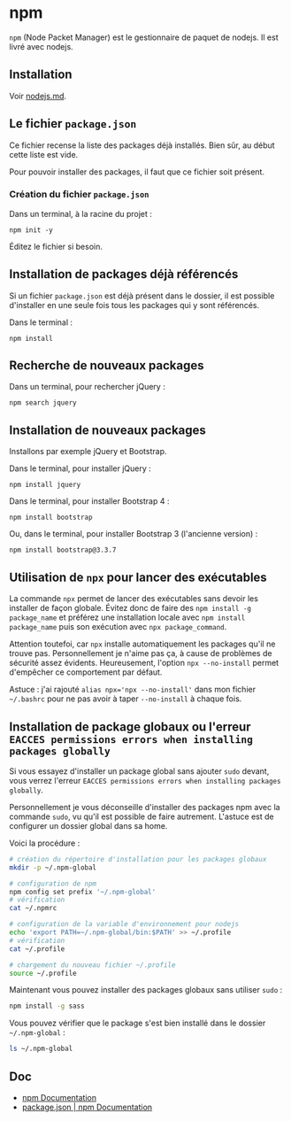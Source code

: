 # npm

`npm` (Node Packet Manager) est le gestionnaire de paquet de nodejs.
Il est livré avec nodejs.

## Installation

Voir [nodejs.md](nodejs.md).

## Le fichier `package.json`

Ce fichier recense la liste des packages déjà installés.
Bien sûr, au début cette liste est vide.

Pour pouvoir installer des packages, il faut que ce fichier soit présent.

### Création du fichier `package.json`

Dans un terminal, à la racine du projet :

    npm init -y

Éditez le fichier si besoin.

## Installation de packages déjà référencés

Si un fichier `package.json` est déjà présent dans le dossier, il est possible d'installer en une seule fois tous les packages qui y sont référencés.

Dans le terminal :

    npm install

## Recherche de nouveaux packages

Dans un terminal, pour rechercher jQuery :

    npm search jquery

## Installation de nouveaux packages

Installons par exemple jQuery et Bootstrap.

Dans le terminal, pour installer jQuery :

    npm install jquery

Dans le terminal, pour installer Bootstrap 4 :

    npm install bootstrap

Ou, dans le terminal, pour installer Bootstrap 3 (l'ancienne version) :

    npm install bootstrap@3.3.7

## Utilisation de `npx` pour lancer des exécutables

La commande `npx` permet de lancer des exécutables sans devoir les installer de façon globale.
Évitez donc de faire des `npm install -g package_name` et préférez une installation locale avec `npm install package_name` puis son exécution avec `npx package_command`.

Attention toutefoi, car `npx` installe automatiquement les packages qu'il ne trouve pas.
Personnellement je n'aime pas ça, à cause de problèmes de sécurité assez évidents.
Heureusement, l'option `npx --no-install` permet d'empêcher ce comportement par défaut.

Astuce : j'ai rajouté `alias npx='npx --no-install'` dans mon fichier `~/.bashrc` pour ne pas avoir à taper `--no-install` à chaque fois.

## Installation de package globaux ou  l'erreur `EACCES permissions errors when installing packages globally`

Si vous essayez d'installer un package global sans ajouter `sudo` devant, vous verrez l'erreur `EACCES permissions errors when installing packages globally`.

Personnellement je vous déconseille d'installer des packages npm avec la commande `sudo`, vu qu'il est possible de faire autrement.
L'astuce est de configurer un dossier global dans sa home.

Voici la procédure :

```bash
# création du répertoire d'installation pour les packages globaux
mkdir -p ~/.npm-global

# configuration de npm
npm config set prefix '~/.npm-global'
# vérification
cat ~/.npmrc

# configuration de la variable d'environnement pour nodejs
echo 'export PATH=~/.npm-global/bin:$PATH' >> ~/.profile
# vérification
cat ~/.profile

# chargement du nouveau fichier ~/.profile
source ~/.profile
```

Maintenant vous pouvez installer des packages globaux sans utiliser `sudo` :

```bash
npm install -g sass
```

Vous pouvez vérifier que le package s'est bien installé dans le dossier `~/.npm-global` :

```bash
ls ~/.npm-global
```

## Doc

- [npm Documentation](https://docs.npmjs.com/)
- [package.json | npm Documentation](https://docs.npmjs.com/files/package.json)

